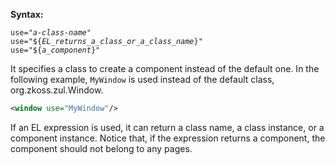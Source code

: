 **Syntax:**

`use="`*`a-class-name`*`"`  
`use="${`*`EL_returns_a_class_or_a_class_name`*`}"`  
`use="${`*`a_component`*`}"`

It specifies a class to create a component instead of the default one.
In the following example, `MyWindow` is used instead of the default
class, <javadoc type="interface">org.zkoss.zul.Window</javadoc>.

```xml
<window use="MyWindow"/>
```

If an EL expression is used, it can return a class name, a class
instance, or a component instance. Notice that, if the expression
returns a component, the component should not belong to any pages.


